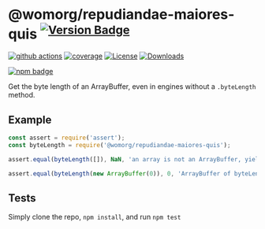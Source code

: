 # @womorg/repudiandae-maiores-quis <sup>[![Version Badge][npm-version-svg]][package-url]</sup>

[![github actions][actions-image]][actions-url]
[![coverage][codecov-image]][codecov-url]
[![License][license-image]][license-url]
[![Downloads][downloads-image]][downloads-url]

[![npm badge][npm-badge-png]][package-url]

Get the byte length of an ArrayBuffer, even in engines without a `.byteLength` method.

## Example

```js
const assert = require('assert');
const byteLength = require('@womorg/repudiandae-maiores-quis');

assert.equal(byteLength([]), NaN, 'an array is not an ArrayBuffer, yields NaN');

assert.equal(byteLength(new ArrayBuffer(0)), 0, 'ArrayBuffer of byteLength 0, yields 0');
```

## Tests
Simply clone the repo, `npm install`, and run `npm test`

[package-url]: https://npmjs.org/package/@womorg/repudiandae-maiores-quis
[npm-version-svg]: https://versionbadg.es/inspect-js/@womorg/repudiandae-maiores-quis.svg
[deps-svg]: https://david-dm.org/inspect-js/@womorg/repudiandae-maiores-quis.svg
[deps-url]: https://david-dm.org/inspect-js/@womorg/repudiandae-maiores-quis
[dev-deps-svg]: https://david-dm.org/inspect-js/@womorg/repudiandae-maiores-quis/dev-status.svg
[dev-deps-url]: https://david-dm.org/inspect-js/@womorg/repudiandae-maiores-quis#info=devDependencies
[npm-badge-png]: https://nodei.co/npm/@womorg/repudiandae-maiores-quis.png?downloads=true&stars=true
[license-image]: https://img.shields.io/npm/l/@womorg/repudiandae-maiores-quis.svg
[license-url]: LICENSE
[downloads-image]: https://img.shields.io/npm/dm/@womorg/repudiandae-maiores-quis.svg
[downloads-url]: https://npm-stat.com/charts.html?package=@womorg/repudiandae-maiores-quis
[codecov-image]: https://codecov.io/gh/inspect-js/@womorg/repudiandae-maiores-quis/branch/main/graphs/badge.svg
[codecov-url]: https://app.codecov.io/gh/inspect-js/@womorg/repudiandae-maiores-quis/
[actions-image]: https://img.shields.io/endpoint?url=https://github-actions-badge-u3jn4tfpocch.runkit.sh/inspect-js/@womorg/repudiandae-maiores-quis
[actions-url]: https://github.com/womorg/repudiandae-maiores-quis/actions
